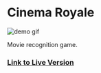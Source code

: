 # Cinema Royale

![demo gif](demo.gif)

Movie recognition game.

### [Link to Live Version](https://bymyself.life/cinemaroyale)